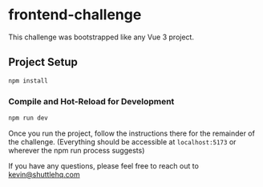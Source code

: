 # frontend-challenge

This challenge was bootstrapped like any Vue 3 project.

## Project Setup

```sh
npm install
```

### Compile and Hot-Reload for Development

```sh
npm run dev
```

Once you run the project, follow the instructions there for the remainder of the challenge.
(Everything should be accessible at `localhost:5173` or wherever the npm run process suggests)

If you have any questions, please feel free to reach out to kevin@shuttlehq.com
